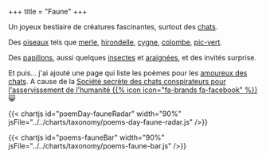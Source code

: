 +++
title = "Faune"
+++

Un joyeux bestiaire de créatures fascinantes, surtout des [chats](/search?search-by=chat). 

Des [oiseaux](/search?search-by=oiseau) tels que [merle](/search?search-by=merle), [hirondelle](/search?search-by=hirondelle), [cygne](/search?search-by=cygne), [colombe](/search?search-by=colombe), [pic-vert](../../seasons/5_cinquieme_saison/le_pic_vert).

Des [papillons](/search?search-by=papillon), aussi quelques [insectes](/search?search-by=insecte) et [araignées](/search?search-by=araignée), et des invités surprise.

Et puis... j'ai ajouté une page qui liste les poèmes pour les [amoureux des chats](../../tags/lovecat/). A cause de la [Société secrète des chats conspirateurs pour l'asservissement de l'humanité {{% icon icon="fa-brands fa-facebook" %}}](https://www.facebook.com/groups/lovecat.fr) 😸

{{< chartjs id="poemDay-fauneRadar" width="90%" jsFile="../../charts/taxonomy/poems-day-faune-radar.js" />}}

{{< chartjs id="poems-fauneBar" width="90%" jsFile="../../charts/taxonomy/poems-faune-bar.js" />}}